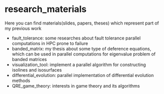 # research_materials

Here you can find materials(slides, papers, theses) which represent part of my previous work

 - fault_tolerance: some researches about fault tolerance parallel computations in HPC prone to failure
 - banded_matrix: my thesis about some type of deference equations, which can be used in parallel computations for eigenvalue problem of banded matrices
 - visualization_tool:  implement a parallel algorithm for constructing isolines and isosurfaces 
 - differential_evolution: parallel implementation of differential evolution methods
 - QRE_game_theory: interests in game theory and its algorithms
